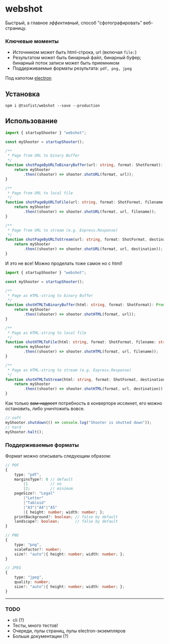 # webshot

Быстрый, а главное _эффективный_, способ "сфотографировать" веб-страницу.

### Ключевые моменты

* Источником может быть html-строка, url (включая ``file:``)
* Результатом может быть бинарный файл, бинарный буфер; бинарный поток записи может быть приемником  
* Поддерживаемые форматы результата: ``pdf, png, jpeg``

Под капотом [electron](https://github.com/electron-userland/electron-prebuilt) 
  
## Установка

``npm i @tsofist/webshot --save --production``

## Использование

```ts
import { startupShooter } "webshot";

const myShooter = startupShooter();

/**
 * Page from URL to binary Buffer
 */
function shotPageByURLToBinaryBuffer(url: string, format: ShotFormat): Promise<Buffer> {
    return myShooter
        .then((shooter) => shooter.shotURL(format, url));
}

/**
 * Page from URL to local file
 */
function shotPageByURLToFile(url: string, format: ShotFormat, filename: string): Promise<string> {
    return myShooter
        .then((shooter) => shooter.shotURL(format, url, filename));
}

/**
 * Page from URL to stream (e.g. Express.Response)
 */
function shotPageByURLToStream(url: string, format: ShotFormat, destination: NodeJS.WritableStream): Promise<NodeJS.WritableStream> {
    return myShooter
        .then((shooter) => shooter.shotURL(format, url, destination));
}
```

И это не все! Можно проделать тоже самое но с html!

```ts
import { startupShooter } "webshot";

const myShooter = startupShooter();

/**
 * Page as HTML-string to binary Buffer
 */
function shotHTMLToBinaryBuffer(html: string, format: ShotFormat): Promise<Buffer> {
    return myShooter
        .then((shooter) => shooter.shotHTML(format, url));
}

/**
 * Page as HTML-string to local file
 */
function shotHTMLToFile(html: string, format: ShotFormat, filename: string): Promise<string> {
    return myShooter
        .then((shooter) => shooter.shotHTML(format, url, filename));
}

/**
 * Page as HTML-string to stream (e.g. Express.Response)
 */
function shotHTMLToStream(html: string, format: ShotFormat, destination: NodeJS.WritableStream): Promise<NodeJS.WritableStream> {
    return myShooter
        .then((shooter) => shooter.shotHTML(format, url, destination));
}
```

Как только ~~вам надоест~~ потребность в конверторе иссякнет, его можно остановить, либо уничтожить вовсе.

```ts
// soft
myShooter.shutdown(() => console.log("Shooter is shutted down"));
// hard
myShooter.halt();
```

### Поддерживаемые форматы

Формат можно описывать следующим образом:

```ts
// PDF
{
    type: "pdf",
    marginsType?: 0 // default
        |1          // no
        |2;         // minimum
    pageSize?: "Legal"
        |"Letter"
        |"Tabloid"
        |"A3"|"A4"|"A5"
        |{ height: number; width: number; };
    printBackground?: boolean; // false by default
    landscape?: boolean;       // false by default
}

// PNG
{
    type: "png",
    scaleFactor?: number;
    size?: "auto"|{ height: number; width: number; };
}

// JPEG
{
    type: "jpeg",
    quality: number;
    size?: "auto"|{ height: number; width: number; };    
}
```

---

### TODO

* cli (?)
* Тесты, много тестов!
* Очереди, пулы страниц, пулы electron-экземпляров
* Больше документации (?)